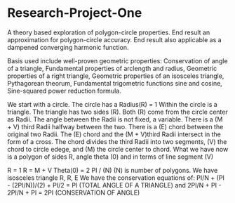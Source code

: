 # Research-Project-One
A theory based exploration of polygon-circle properties.
End result an approximation for polygon-circle accuracy.
End result also applicable as a dampened converging harmonic function.

Basis used include well-proven geometric properties:
Conservation of angle of a triangle,
Fundamental properties of arclength and radius,
Geometric properties of a right triangle,
Geometric properties of an isosceles triangle,
Pythagorean theorum,
Fundamental trigometric functions sine and cosine,
Sine-squared power reduction formula.


We start with a circle. The circle has a Radius(R) = 1
Within the circle is a triangle. The triangle has two sides (R).
Both (R) come from the circle center as Radii.
The angle between the Radii is not fixed, a variable.
There is a (M + V) third Radii halfway between the two.
There is a (E) chord between the original two Radii.
The (E) chord and the (M + V)third Radii intersect in the form of a cross.
The chord divides the third Radii into two segments, (V) the chord to circle edege, and (M) the circle center to chord.
What we have now is a polygon of sides R, angle theta (0) and in terms of line segment (V)

R = 1
R = M + V
Theta(0) = 2 PI / (N)
(N) is number of polygons.
We have isosceles triangle R, R, E
We have the conservation equations of:
PI/N + (PI - (2PI/N))/(2) + PI/2 = PI (TOTAL ANGLE OF A TRIANGLE) and 
2PI/N + PI - 2PI/N + PI = 2PI (CONSERVATION OF ANGLE)
